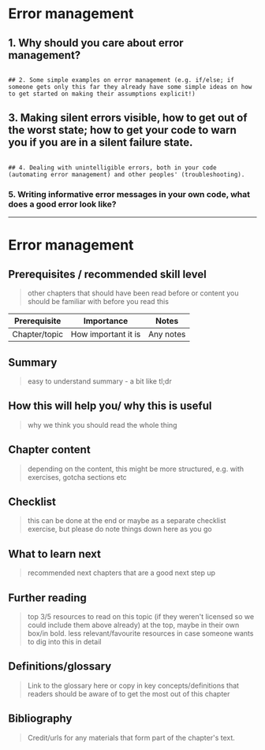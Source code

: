 # Error management

## 1. Why should you care about error management?

~~~

## 2. Some simple examples on error management (e.g. if/else; if someone gets only this far they already have some simple ideas on how to get started on making their assumptions explicit!)

~~~

## 3. Making silent errors visible, how to get out of the worst state; how to get your code to warn you if you are in a silent failure state.

~~~

## 4. Dealing with unintelligible errors, both in your code (automating error management) and other peoples' (troubleshooting).

~~~

### 5. Writing informative error messages in your own code, what does a good error look like?

---

# Error management

## Prerequisites / recommended skill level
> other chapters that should have been read before or content you should be familiar with before you read this

| Prerequisite | Importance | Notes |
| -------------|----------|------|
| Chapter/topic | How important it is | Any notes |

## Summary
> easy to understand summary - a bit like tl;dr

## How this will help you/ why this is useful
> why we think you should read the whole thing

## Chapter content
> depending on the content, this might be more structured, e.g. with exercises, gotcha sections etc

## Checklist
> this can be done at the end or maybe as a separate checklist exercise, but please do note things down here as you go

## What to learn next
> recommended next chapters that are a good next step up

## Further reading
> top 3/5 resources to read on this topic (if they weren't licensed so we could include them above already) at the top, maybe in their own box/in bold.
> less relevant/favourite resources in case someone wants to dig into this in detail

## Definitions/glossary
> Link to the glossary here or copy in key concepts/definitions that readers should be aware of to get the most out of this chapter

## Bibliography
> Credit/urls for any materials that form part of the chapter's text.

